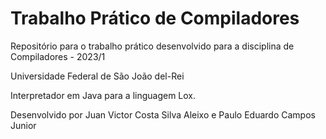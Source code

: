 # Trabalho Prático de Compiladores

Repositório para o trabalho prático desenvolvido para a disciplina de Compiladores - 2023/1

Universidade Federal de São João del-Rei

Interpretador em Java para a linguagem Lox.

Desenvolvido por Juan Victor Costa Silva Aleixo e Paulo Eduardo Campos Junior
